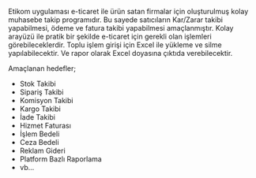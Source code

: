 
Etikom uygulaması e-ticaret ile ürün satan firmalar için oluşturulmuş kolay muhasebe takip programıdır.
Bu sayede satıcıların Kar/Zarar takibi yapabilmesi, ödeme ve fatura takibi yapabilmesi amaçlanmıştır.
Kolay arayüzü ile pratik bir şekilde e-ticaret için gerekli olan işlemleri görebileceklerdir.
Toplu işlem girişi için Excel ile yükleme ve silme yapılabilecektir.
Ve rapor olarak Excel doyasına çıktıda verebilecektir.

Amaçlanan hedefler;
*	Stok Takibi
*	Sipariş Takibi
*	Komisyon Takibi
*	Kargo Takibi
*	İade Takibi
*	Hizmet Faturası
*	İşlem Bedeli
*	Ceza Bedeli
*	Reklam Gideri
*	Platform Bazlı Raporlama
*	vb...
